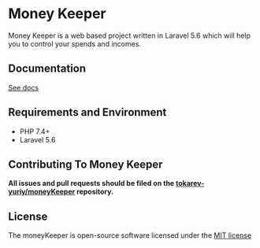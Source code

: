 # Money Keeper

Money Keeper is a web based project written in Laravel 5.6 which will help you to control your spends and incomes.

## Documentation

[See docs](/docs/README.MD)

## Requirements and Environment

* PHP 7.4+
* Laravel 5.6

## Contributing To Money Keeper

**All issues and pull requests should be filed on the [tokarev-yuriy/moneyKeeper](https://github.com/tokarev-yuriy/moneyKeeper) repository.**

## License

The moneyKeeper is open-source software licensed under the [MIT license](http://opensource.org/licenses/MIT)
